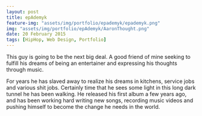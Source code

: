 ```yaml
---
layout: post
title: epAdemyk
feature-img: "assets/img/portfolio/epademyk/epademyk.png"
img: "assets/img/portfolio/epAdemyk/AaronThought.png"
date: 20 February 2015
tags: [HipHop, Web Design, Portfolio]
---
```


This guy is going to be the next big deal. A good friend of mine seeking to fulfill his dreams of being an entertainer and expressing his thoughts through music. 

For years he has slaved away to realize his dreams in kitchens, service jobs and various shit jobs. Certainly time that he sees some light in this long dark tunnel he has been walking. He released his first album a few years ago, and has been working hard writing new songs, recording music videos and pushing himself to become the change he needs in the world. 

